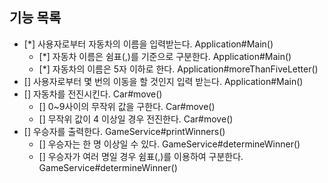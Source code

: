 ## 기능 목록

- [*] 사용자로부터 자동차의 이름을 입력받는다. Application#Main()
    - [*] 자동차 이름은 쉼표(,)를 기준으로 구분한다. Application#Main()
    - [*] 자동차의 이름은 5자 이하로 한다. Application#moreThanFiveLetter()
- [] 사용자로부터 몇 번의 이동을 할 것인지 입력 받는다. Application#Main()
- [] 자동차를 전진시킨다. Car#move()
    - [] 0~9사이의 무작위 값을 구한다. Car#move()
    - [] 무작위 값이 4 이상일 경우 전진한다. Car#move()
- [] 우승자를 출력한다. GameService#printWinners()
  - [] 우승자는 한 명 이상일 수 있다. GameService#determineWinner()
  - [] 우승자가 여러 명일 경우 쉼표(,)를 이용하여 구분한다. GameService#determineWinner()